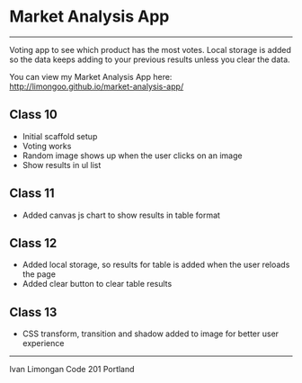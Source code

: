 # Market Analysis App
-------------------

Voting app to see which product has the most votes. Local storage is added so the data keeps adding to your previous results unless you clear the data.

You can view my Market Analysis App here: http://limongoo.github.io/market-analysis-app/


Class 10
--------
- Initial scaffold setup
- Voting works
- Random image shows up when the user clicks on an image
- Show results in ul list

Class 11
--------
- Added canvas js chart to show results in table format

Class 12
--------
- Added local storage, so results for table is added when the user reloads the page
- Added clear button to clear table results

Class 13
--------
- CSS transform, transition and shadow added to image for better user experience


----
Ivan Limongan Code 201 Portland
